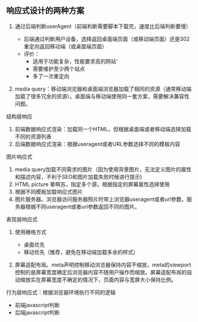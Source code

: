 
## 响应式设计的两种方案
1. 通过后端判断userAgent（前端判断需要脚本下载完，速度比后端判断要慢）
    * 后端通过判断用户设备，选择返回桌面端页面（或移动端页面）还是302重定向返回移动端（或桌面端页面）
    * 评价：
        * 适用于功能复杂，性能要求高的网站‘
        * 需要维护至少两个站点
        * 多了一次重定向
    
2. media query：移动端浏览器和桌面端浏览器加载了相同的资源（通常移动端加载了很多冗余的资源）。桌面端与移动端使用同一套方案，需要解决兼容性问题。

结构层响应
1. 前端数据响应式渲染：加载同一个HTML，但根据桌面端或者移动端选择加载不同的资源列表
2. 后端数据响应式渲染：根据useragent或者URL参数选择不同的模板内容

图片响应式
1. media query加载不同需求的图片（因为使用背景图片，无法定义图片的属性和描述内容，不利于SEO和图片加载失败时候进行提示)
2. HTML picture 晕啊苏，指定多个源，根据指定的屏幕属性选择使用
3. 根据不同模板加载响应式图片
4. 图片服务器。浏览器访问服务器照片时带上浏览器useragent或者url参数，服务器根据不同useragent或者url参数返回不同的图片。

表现层响应式
1. 使用栅格方式
    * 桌面优先
    * 移动优先（推荐，避免在移动端加载多余的样式）

2. 屏幕适配布局。meta声明控制移动浏览器保持内容不缩放，meta的viewport控制的是屏幕宽度确定后浏览器内容不随用户操作而缩放。屏幕适配布局的自动缩放实在屏幕宽度不确定的情况下，页面内容与宽屏大小保持比例。

行为层响应式：根据浏览器环境执行不同的逻辑
* 前端javascript判断
* 后端javascript判断